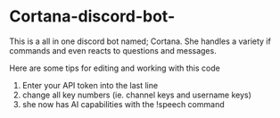 # Cortana-discord-bot-
This is a all in one discord bot named; Cortana. She handles a variety if commands and even reacts to questions and messages.

Here are some tips for editing and working with this code
1. Enter your API token into the last line
2. change all key numbers (ie. channel keys and username keys)
3. she now has AI capabilities with the !speech command
